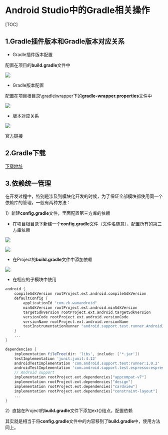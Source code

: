 # Android Studio中的Gradle相关操作

[TOC]

## 1.Gradle插件版本和Gradle版本对应关系

* Gradle插件版本配置

配置在项目的**build.gradle**文件中

![](https://ws3.sinaimg.cn/large/005BYqpggy1g2i4z44lnkj30p70b6tc3.jpg)

* Gradle版本配置

配置在项目根目录\gradle\wrapper下的**gradle-wrapper.properties**文件中

![](https://ws3.sinaimg.cn/large/005BYqpggy1g2i4yibri3j30ms05yab0.jpg)

* 版本对应关系

![](https://ws3.sinaimg.cn/large/005BYqpggy1g2i55vs6mej30my0cxwek.jpg)

[官方链接](https://developer.android.google.cn/studio/releases/gradle-plugin.html#updating-plugin)

## 2.Gradle下载

[下载地址](http://services.gradle.org/distributions/)

## 3.依赖统一管理

在开发过程中，特别是涉及到模块化开发的时候，为了保证全部模块都使用同一个依赖库的管理，一般有两种方法：

1）新建**config.gradle**文件，里面配置第三方库的依赖

* 在项目根目录下新建一个**config.gradle**文件（文件名随意），配置所有的第三方库依赖

![](https://ws3.sinaimg.cn/large/005BYqpggy1g2i3wfjlhoj308n0cudfw.jpg)

![](https://ws3.sinaimg.cn/large/005BYqpggy1g2i43t63zij30ri0f4tcw.jpg)

* 在Project的**build.gradle**文件中添加依赖

![](https://ws3.sinaimg.cn/large/005BYqpggy1g2i44dxmukj30r20c3tcj.jpg)

* 在相应的子模块中使用

```groovy
android {
    compileSdkVersion rootProject.ext.android.compileSdkVersion
    defaultConfig {
        applicationId "com.zk.wanandroid"
        minSdkVersion rootProject.ext.android.minSdkVersion
        targetSdkVersion rootProject.ext.android.targetSdkVersion
        versionCode rootProject.ext.android.versionCode
        versionName rootProject.ext.android.versionName
        testInstrumentationRunner "android.support.test.runner.AndroidJUnitRunner"
    }
	...
}

dependencies {
    implementation fileTree(dir: 'libs', include: ['*.jar'])
    testImplementation 'junit:junit:4.12'
    androidTestImplementation 'com.android.support.test:runner:1.0.2'
    androidTestImplementation 'com.android.support.test.espresso:espresso-core:3.0.2'
    // Android support
    implementation rootProject.ext.dependencies["appcompat-v7"]
    implementation rootProject.ext.dependencies["design"]
    implementation rootProject.ext.dependencies["cardview"]
    implementation rootProject.ext.dependencies["constraint-layout"]
    ...
}
```

2）直接在Project的**build.gradle**文件下添加ext{}结点，配置依赖

其实就是相当于将**config.gradle**文件中的内容移到了**build.gradle**中，使用方法同上。

